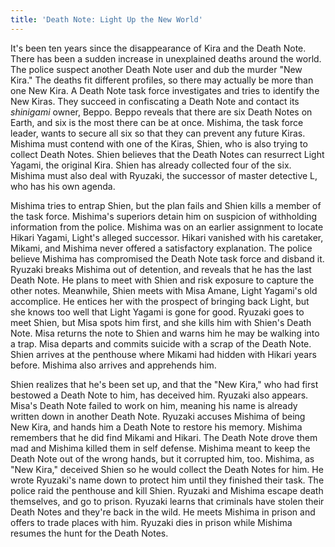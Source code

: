 ```yaml
---
title: 'Death Note: Light Up the New World'
---
```


It's been ten years since the disappearance of Kira and the Death Note. There
has been a sudden increase in unexplained deaths around the world. The police
suspect another Death Note user and dub the murder "New Kira." The deaths fit
different profiles, so there may actually be more than one New Kira. A Death
Note task force investigates and tries to identify the New Kiras. They succeed
in confiscating a Death Note and contact its _shinigami_ owner, Beppo. Beppo
reveals that there are six Death Notes on Earth, and six is the most there can
be at once. Mishima, the task force leader, wants to secure all six so that they
can prevent any future Kiras. Mishima must contend with one of the Kiras, Shien,
who is also trying to collect Death Notes. Shien believes that the Death Notes
can resurrect Light Yagami, the original Kira. Shien has already collected four
of the six. Mishima must also deal with Ryuzaki, the successor of master
detective L, who has his own agenda.

Mishima tries to entrap Shien, but the plan fails and Shien kills a member of
the task force. Mishima's superiors detain him on suspicion of withholding
information from the police. Mishima was on an earlier assignment to locate
Hikari Yagami, Light's alleged successor. Hikari vanished with his caretaker,
Mikami, and Mishima never offered a satisfactory explanation. The police believe
Mishima has compromised the Death Note task force and disband it. Ryuzaki breaks
Mishima out of detention, and reveals that he has the last Death Note. He plans
to meet with Shien and risk exposure to capture the other notes. Meanwhile,
Shien meets with Misa Amane, Light Yagami's old accomplice. He entices her with
the prospect of bringing back Light, but she knows too well that Light Yagami is
gone for good. Ryuzaki goes to meet Shien, but Misa spots him first, and she
kills him with Shien's Death Note. Misa returns the note to Shien and warns him
he may be walking into a trap. Misa departs and commits suicide with a scrap of
the Death Note. Shien arrives at the penthouse where Mikami had hidden with
Hikari years before. Mishima also arrives and apprehends him.

Shien realizes that he's been set up, and that the "New Kira," who had first
bestowed a Death Note to him, has deceived him. Ryuzaki also appears. Misa's
Death Note failed to work on him, meaning his name is already written down in
another Death Note. Ryuzaki accuses Mishima of being New Kira, and hands him a
Death Note to restore his memory. Mishima remembers that he did find Mikami and
Hikari. The Death Note drove them mad and Mishima killed them in self defense.
Mishima meant to keep the Death Note out of the wrong hands, but it corrupted
him, too. Mishima, as "New Kira," deceived Shien so he would collect the Death
Notes for him. He wrote Ryuzaki's name down to protect him until they finished
their task. The police raid the penthouse and kill Shien. Ryuzaki and Mishima
escape death themselves, and go to prison. Ryuzaki learns that criminals have
stolen their Death Notes and they're back in the wild. He meets Mishima in
prison and offers to trade places with him. Ryuzaki dies in prison while Mishima
resumes the hunt for the Death Notes.
